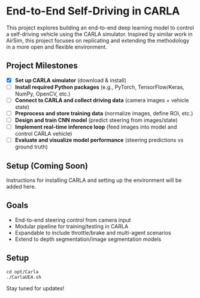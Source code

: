 # End-to-End Self-Driving in CARLA

This project explores building an end-to-end deep learning model to control a self-driving vehicle using the CARLA simulator. Inspired by similar work in AirSim, this project focuses on replicating and extending the methodology in a more open and flexible environment.

## Project Milestones

- [x] **Set up CARLA simulator** (download & install)
- [ ] **Install required Python packages** (e.g., PyTorch, TensorFlow/Keras, NumPy, OpenCV, etc.)
- [ ] **Connect to CARLA and collect driving data** (camera images + vehicle state)
- [ ] **Preprocess and store training data** (normalize images, define ROI, etc.)
- [ ] **Design and train CNN model** (predict steering from images/state)
- [ ] **Implement real-time inference loop** (feed images into model and control CARLA vehicle)
- [ ] **Evaluate and visualize model performance** (steering predictions vs ground truth)

## Setup (Coming Soon)
Instructions for installing CARLA and setting up the environment will be added here.

## Goals
- End-to-end steering control from camera input
- Modular pipeline for training/testing in CARLA
- Expandable to include throttle/brake and multi-agent scenarios
- Extend to depth segmentation/image segmentation models

##  Setup
```
cd opt/Carla
./CarlaUE4.sh
```
Stay tuned for updates!
